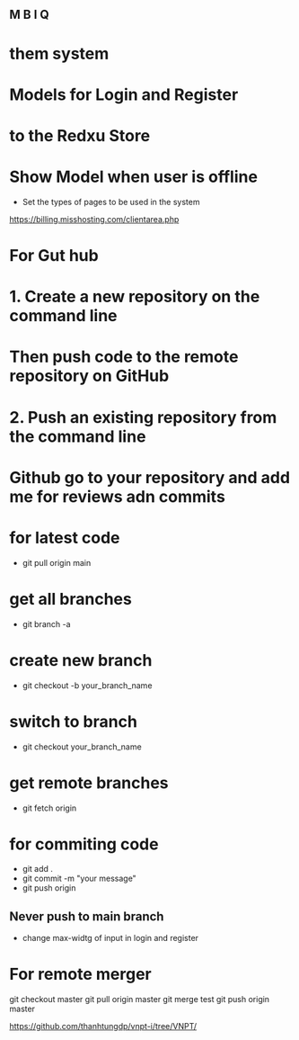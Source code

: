 ## M B I Q

# them system

# Models for Login and Register

# to the Redxu Store

# Show Model when user is offline

- Set the types of pages to be used in the system

https://billing.misshosting.com/clientarea.php

# For Gut hub

# 1. Create a new repository on the command line

# Then push code to the remote repository on GitHub

# 2. Push an existing repository from the command line

# Github go to your repository and add me for reviews adn commits

# for latest code

- git pull origin main

# get all branches

- git branch -a

# create new branch

- git checkout -b your_branch_name

# switch to branch

- git checkout your_branch_name

# get remote branches

- git fetch origin

# for commiting code

- git add .
- git commit -m "your message"
- git push origin

## Never push to main branch


* change max-widtg of input in login and register

# For remote merger
git checkout master
git pull origin master
git merge test
git push origin master

https://github.com/thanhtungdp/vnpt-i/tree/VNPT/